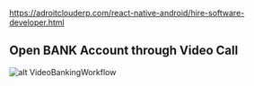 https://adroitclouderp.com/react-native-android/hire-software-developer.html 

## Open BANK Account through Video Call
![alt VideoBankingWorkflow](https://adroitclouderp.com/react-native-android/image/react-native-Video-call-document-scan.jpg)


 

